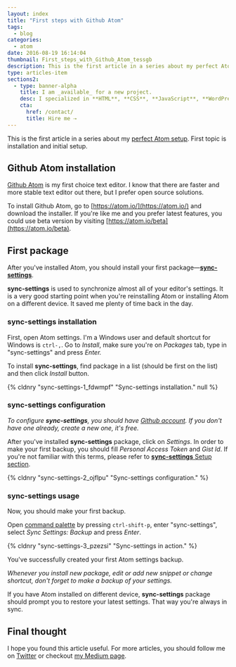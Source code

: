 ```yaml
---
layout: index
title: "First steps with Github Atom"
tags:
  - blog
categories:
  - atom
date: 2016-08-19 16:14:04
thumbnail: First_steps_with_Github_Atom_tessgb
description: This is the first article in a series about my perfect Atom setup. First topic is installation and initial setup.
type: articles-item
sections2:
  - type: banner-alpha
    title: I am _available_ for a new project.
    desc: I specialized in **HTML**, **CSS**, **JavaScript**, **WordPress**, **Shopify**, and **JAMstack** technologies.
    cta:
      href: /contact/
      title: Hire me ⇢
---
```


This is the first article in a series about my [perfect Atom setup](/en/tags/atom/). First topic is installation and initial setup.

<!-- more -->

## Github Atom installation

[Github Atom](https://atom.io/) is my first choice text editor. I know that there are faster and more stable text editor out there, but I prefer open source solutions.

To install Github Atom, go to [https://atom.io/](https://atom.io/) and download the installer. If you're like me and you prefer latest features, you could use beta version by visiting [https://atom.io/beta](https://atom.io/beta).

## First package

After you've installed Atom, you should install your first package—**[sync-settings](https://atom.io/packages/sync-settings)**.

**sync-settings** is used to synchronize almost all of your editor's settings. It is a very good starting point when you're reinstalling Atom or installing Atom on a different device. It saved me plenty of time back in the day.

### sync-settings installation

First, open Atom settings. I'm a Windows user and default shortcut for Windows is `ctrl-,`. Go to _Install_, make sure you're on _Packages_ tab, type in "sync-settings" and press _Enter._

To install **sync-settings**, find package in a list (should be first on the list) and then click _Install_ button.

{% cldnry "sync-settings-1_fdwmpf" "Sync-settings installation." null %}

### sync-settings configuration

_To configure **sync-settings**, you should have [Github account](https://github.com/). If you don't have one already, create a new one, it's free._

After you've installed **sync-settings** package, click on _Settings_. In order to make your first backup, you should fill _Personal Access Token_ and _Gist Id_. If you're not familiar with this terms, please refer to [**sync-settings** Setup section](https://atom.io/packages/sync-settings).

{% cldnry "sync-settings-2_ojflpu" "Sync-settings configuration." %}

### sync-settings usage

Now, you should make your first backup.

Open [command palette](https://atom.io/packages/command-palette) by pressing `ctrl-shift-p`, enter "sync-settings", select _Sync Settings: Backup_ and press _Enter_.

{% cldnry "sync-settings-3_pzezsi" "Sync-settings in action." %}

You've successfully created your first Atom settings backup.

_Whenever you install new package, edit or add new snippet or change shortcut, don't forget to make a backup of your settings._

If you have Atom installed on different device, **sync-settings** package should prompt you to restore your latest settings. That way you're always in sync.

## Final thought

I hope you found this article useful. For more articles, you should follow me on [Twitter](https://twitter.com/malimirkeccita) or checkout [my Medium page](https://medium.com/@malimirkeccita).
